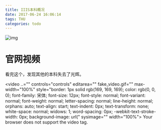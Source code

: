 ```yaml
---
title: IIIS本科概况
date: 2017-06-24 16:06:14
tags: THU
categories: todo
---
```


![img](http://oqp90iv18.bkt.clouddn.com/img/170624/djleJ0cdK6.png)

# 官网视频

看完这个，发现其他的本科失去了光辉。

<!--more-->

<video ..="" controls="controls" editarea="" fake_video.gif="" max-width="100%" style="border: 1px solid rgb(169, 169, 169); color: rgb(0, 0, 0); font-family: 宋体; font-size: 12px; font-style: normal; font-variant: normal; font-weight: normal; letter-spacing: normal; line-height: normal; orphans: auto; text-align: start; text-indent: 0px; text-transform: none; white-space: normal; widows: 1; word-spacing: 0px; -webkit-text-stroke-width: 0px; background-image: url(" sysimage="" width="100%"><source src="http://iiis.tsinghua.edu.cn/uploadfile/yaoclass.mp4" type="video/mp4"> Your browser does not support the video tag.</video>